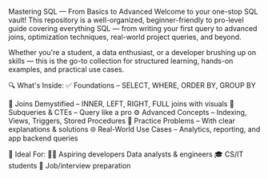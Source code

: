 Mastering SQL — From Basics to Advanced
Welcome to your one-stop SQL vault! This repository is a well-organized, beginner-friendly to pro-level guide covering everything SQL — from writing your first query to advanced joins, optimization techniques, real-world project queries, and beyond.

Whether you're a student, a data enthusiast, or a developer brushing up on skills — this is the go-to collection for structured learning, hands-on examples, and practical use cases.

🔍 What's Inside:
✅ Foundations – SELECT, WHERE, ORDER BY, GROUP BY

🔄 Joins Demystified – INNER, LEFT, RIGHT, FULL joins with visuals
🧠 Subqueries & CTEs – Query like a pro
⚙️ Advanced Concepts – Indexing, Views, Triggers, Stored Procedures
📁 Practice Problems – With clear explanations & solutions
🌐 Real-World Use Cases – Analytics, reporting, and app backend queries


🚀 Ideal For:
🧑‍💻 Aspiring developers
 Data analysts & engineers
🎓 CS/IT students
💼 Job/interview preparation
